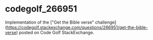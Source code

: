 # codegolf_266951

Implementation of the ["Get the Bible verse" challenge]
(https://codegolf.stackexchange.com/questions/266951/get-the-bible-verse) posted on
Code Golf StackExchange.
